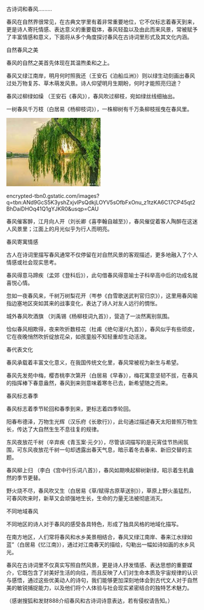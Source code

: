 古诗词和春风.........


春风在自然界很常见，在古典文学里有着非常重要地位，它不仅标志着春天到来，更是诗人寄托情感、表达意义的重要载体，春风轻盈以及由此而来风景，常被赋予了丰富情感和意义，下面将从多个角度探讨春风在古诗词里形式及其文化内涵。


自然春风之美


春风的自然之美首先体现在其温煦柔和之上。

春风又绿江南岸，明月何时照我还（王安石《泊船瓜洲》）则以绿生动刻画出春风过处万物复苏、草木萌发风景。诗人仰望明月生期盼，何时才能照亮归途？

春风过柳绿如缲 （王安石《春风》），春风吹过柳枝，宛如绿丝线细抽出。

一树春风千万枝（白居易《杨柳枝词》），一株柳树有千万条柳枝摇曳在春风里。

![古诗词和春风](https://github.com/ywangnccu/ywang/blob/main/images/spring_breeze.jpg)

encrypted-tbn0.gstatic.com/images?q=tbn:ANd9GcS5K3yshZxjvlPsQdkjLOYV5sOfbFxOnu_z1tzKA6C17CP45qt2BhDaiDHOq41Q1gYJKR0&usqp=CAU

春风催客醉，江月向人开（刘长卿《喜李翰自越至》），春风催促着客人陶醉在这迷人风景里；江面上的月光似乎为行人而明亮。



春风寄寓情感


古人在诗词里描写春风通常不仅停留在对自然风景的客观描述，更多地融入了个人情感或社会现实思考。

春风得意马蹄疾（孟郊《登科后》），此句借春风得意喻士子科举高中后的功成名就喜悦心情。

忽如一夜春风来，千树万树梨花开（岑参《白雪歌送武判官归京》），这里用春风喻指边塞地区突如其来的战事变化，表达了诗人对友人远行的惆怅。

城外春风吹酒旗 （刘禹锡《杨柳枝词九首》），营造了一淡然离别氛围。

恰似春风相欺得，夜来吹折数枝花（杜甫《绝句漫兴九首》），春风似乎有些顽皮，它在夜晚悄然吹折绽放花朵，如孩童般不知轻重却生动活泼。



春代表文化


春风承载着丰富文化意义，在我国传统文化里，春风常被视为新生与希望。

春风先发苑中梅，樱杏桃李次第开（白居易《早春》），梅花寓意坚韧不拔，在春风的指挥棒下春意盎然，春风到来则意味着寒冬已去，新希望随之而来。



春风标志春季


春风标志着季节轮回和春季到来，更标志着四季轮回。

阳春布德泽，万物生光辉（汉乐府《长歌行》），此句通过描述春天太阳普照万物生长，传达了大自然生生不息往复的规律。

东风夜放花千树（辛弃疾《青玉案·元夕》），尽管该词描写的是元宵佳节热闹氛围，可东风夜放花千树一句却透露出春天气息，暗示着冬去春来、新旧交替的主题。

春风柳上归 （李白《宫中行乐词八首》），春风如期唤起柳树新绿，昭示着生机盎然的季节更替。

野火烧不尽，春风吹又生（白居易《草/赋得古原草送别》），草原上野火虽猛烈，可春风吹来时，新草又会顽强地生长，生命的力量无法被彻底消灭。



不同地域春风


不同地区的诗人对于春风的感受各具特色，形成了独具风格的地域化描写。

在南方地区，人们常将春风和水乡美景相结合，春风又绿江南岸、春来江水绿如蓝”（白居易《忆江南》），通过对江南春天的描绘，勾勒出一幅如诗如画的水乡风光。



春风在古诗词里不仅真实写照自然风景，更是诗人抒发情感、表达思想的重要媒介，它既包含了对美好生活的向往，而且反映了人们对生命本质及宇宙规律的认识与感悟，通过这些优美动人的诗句，我们能够更加深刻地体会到古代文人对于自然美的敏锐捕捉能力，以及他们将个人体验与社会现实紧密结合的独特艺术魅力。



（感谢搜狐和发财888介绍春风和古诗词诗意表达，若有侵权请告知。）

